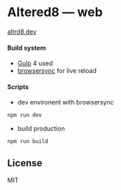 # Altered8 — web
[altrd8.dev](https://altrd8.dev)

#### Build system

- [Gulp](https://gulpjs.com/) 4 used
- [browsersync](https://browsersync.io/) for live reload

#### Scripts

-  dev environent with browsersync
```bash
npm run dev
```
- build production
```bash
npm run build
```

## License

MIT
